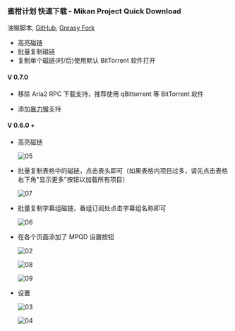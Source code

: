 ### 蜜柑计划 快速下载 - Mikan Project Quick Download

油猴脚本, [GitHub](https://github.com/ewigl/mpus), [Greasy Fork](https://greasyfork.org/zh-CN/scripts/481873-%E8%9C%9C%E6%9F%91%E8%AE%A1%E5%88%92-%E5%BF%AB%E9%80%9F%E4%B8%8B%E8%BD%BD-mikan-project-quick-download)

-   高亮磁链
-   批量复制磁链
-   复制单个磁链(时/后)使用默认 BitTorrent 软件打开

#### V 0.7.0

-   移除 Aria2 RPC 下载支持，推荐使用 qBittorrent 等 BitTorrent 软件

-   添加[暴力猴](https://github.com/violentmonkey/violentmonkey)支持

#### V 0.6.0 +

-   高亮磁链

    ![05](https://raw.githubusercontent.com/ewigl/mpus/main/images/05.png)

-   批量复制表格中的磁链，点击表头即可（如果表格内项目过多，请先点击表格右下角"显示更多"按钮以加载所有项目）

    ![07](https://raw.githubusercontent.com/ewigl/mpus/main/images/07.png)

-   批量复制字幕组磁链，番组订阅处点击字幕组名称即可

    ![06](https://raw.githubusercontent.com/ewigl/mpus/main/images/06.png)

-   在各个页面添加了 MPQD 设置按钮

    ![02](https://raw.githubusercontent.com/ewigl/mpus/main/images/02.jpg)

    ![08](https://raw.githubusercontent.com/ewigl/mpus/main/images/08.png)

    ![09](https://raw.githubusercontent.com/ewigl/mpus/main/images/09.png)

-   设置

    ![03](https://raw.githubusercontent.com/ewigl/mpus/main/images/03.png)

    ![04](https://raw.githubusercontent.com/ewigl/mpus/main/images/04.png)
